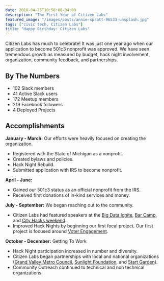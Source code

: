 ```yaml
---
date: 2018-04-25T10:58:08-04:00
description: "The First Year of Citizen Labs"
featured_image: "/images/posts/annie-spratt-96533-unsplash.jpg"
tags: ["civic tech, Citizen Labs"]
title: "Happy Birthday: Citizen Labs"
---
```


Citizen Labs has much to celebrate! It was just one year ago when our application to become 501c3 nonprofit was approved. We have seen tremendous growth as measured by budget, hack night involvement, organization, community feedback, and partnerships.

## By The Numbers

- 102 Slack members
- 41 Active Slack users
- 172 Meetup members
- 219 Facebook followers
- 4 Deployed Projects

## Accomplishments

**January - March:** Our efforts were heavily focused on creating the organization.

- Registered with the State of Michigan as a nonprofit.
- Created bylaws and policies.
- Hack Night Rebuild.
- Submitted application with IRS to become nonprofit.

**April - June:**

- Gained our 501c3 status as an official nonprofit from the IRS.
- Received first donations of in-kind services and money.

**July - September:** We began reaching out to the community.

- Citizen Labs had featured speakers at the [Big Data Ignite](http://www.bigdataignite.com), [Bar Camp](https://barcampgr.org), and [City Hacks weekend](https://www.facebook.com/cityhacks/).
- Improved Hack Nights by beginning our first focal project. Our first project is focused around [Voter Engagement](https://github.com/citizenlabsgr/voter-engagement).

**October - December:** Getting To Work

- Hack Night participation increased in number and diversity.
- Citizen Labs began partnerships with local and national organizations ([Grand Valley Metro Council](https://www.gvmc.org), [Sunlight Foundation](https://sunlightfoundation.com), and [Start Garden](http://startgarden.com)).
- Community Outreach continued to technical and non technical organizations.
